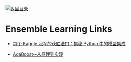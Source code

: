 [![返回目录](https://user-images.githubusercontent.com/5803001/38079637-ff0abcf0-3371-11e8-9b76-ad651620afc7.jpg)](https://github.com/wxyyxc1992/Awesome-Links)

# Ensemble Learning Links

* [每个 Kaggle 冠军的获胜法门：揭秘 Python 中的模型集成](https://mp.weixin.qq.com/s/yY_-qJoza2xGRqrm40abkg)

- [AdaBoost--从原理到实现](http://blog.csdn.net/dark_scope/article/details/14103983)

